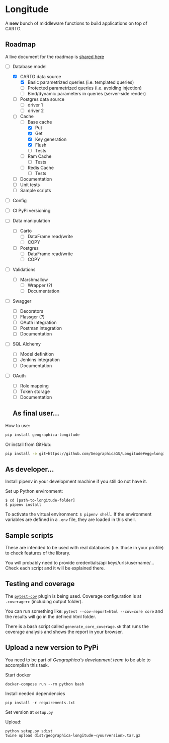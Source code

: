 # Longitude

A **new** bunch of middleware functions to build applications on top of CARTO.

## Roadmap

A live document for the roadmap is [shared here](https://docs.google.com/document/d/1nO_JLaKFmr5h6MudDklFutv96CfkNjJxfd0xyh1szwM/edit#heading=h.44g51xumzfku)

- [ ] Database model
  - [x] CARTO data source
    - [x] Basic parametrized queries (i.e. templated queries)
    - [ ] Protected parametrized queries (i.e. avoiding injection)
    - [ ] Bind/dynamic parameters in queries (server-side render)
  - [ ] Postgres data source
    - [ ] driver 1
    - [ ] driver 2
  - [ ] Cache
    - [ ] Base cache
      - [x] Put
      - [x] Get
      - [x] Key generation
      - [x] Flush
      - [ ] Tests
    - [ ] Ram Cache
      - [ ] Tests
    - [ ] Redis Cache
      - [ ] Tests 
  - [ ] Documentation
  - [ ] Unit tests
  - [ ] Sample scripts
 
- [ ] Config
 
- [ ] CI PyPi versioning

- [ ] Data manipulation
  - [ ] Carto
    - [ ] DataFrame read/write
    - [ ] COPY
  -[ ] Postgres
    - [ ] DataFrame read/write
    - [ ] COPY
 
- [ ] Validations
  - [ ] Marshmallow
    - [ ] Wrapper (?)
    - [ ] Documentation
 
- [ ] Swagger
  - [ ] Decorators
  - [ ] Flassger (?)
  - [ ] OAuth integration
  - [ ] Postman integration
  - [ ] Documentation
  
- [ ] SQL Alchemy
  - [ ] Model definition
  - [ ] Jenkins integration
  - [ ] Documentation

- [ ] OAuth
  - [ ] Role mapping
  - [ ] Token storage
  - [ ] Documentation
  
  ## As final user...

How to use:
```bash
pip install geographica-longitude
```

Or install from GitHub:
```bash
pip install -e git+https://github.com/GeographicaGS/Longitude#egg=longitude
```

## As developer...

Install pipenv in your development machine if you still do not have it.

Set up Python environment:

```shell
$ cd [path-to-longitude-folder]
$ pipenv install
```

To activate the virtual environment: `$ pipenv shell`. If the environment variables are defined in a `.env` file, they are loaded in this shell.

## Sample scripts

These are intended to be used with real databases (i.e. those in your profile) to check features of the library.

You will probably need to provide credentials/api keys/urls/username/... Check each script and it will be explained there.

## Testing and coverage 

The [```pytest-cov```](https://pytest-cov.readthedocs.io/en/latest/) plugin is being used. Coverage configuration is at ```.coveragerc``` (including output folder).

You can run something like: ```pytest --cov-report=html --cov=core core``` and the results will go in the defined html folder.

There is a bash script called ```generate_core_coverage.sh``` that runs the coverage analysis and shows the report in your browser.

## Upload a new version to PyPi

You need to be part of *Geographica's development team* to be able to accomplish this task.

Start docker
```
docker-compose run --rm python bash
```

Install needed dependencies
```
pip install -r requirements.txt
```

Set version at ```setup.py```

Upload:
```
python setup.py sdist
twine upload dist/geographica-longitude-<yourversion>.tar.gz
```
